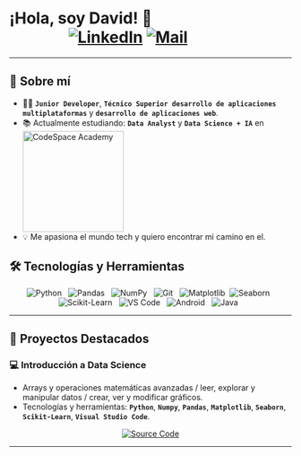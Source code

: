 #  ¡Hola, soy David! 👋 &nbsp; &nbsp; &nbsp; &nbsp; &nbsp; &nbsp; &nbsp; &nbsp; &nbsp; &nbsp; &nbsp; &nbsp; &nbsp; &nbsp; &nbsp; &nbsp; &nbsp; &nbsp; &nbsp; &nbsp; &nbsp; &nbsp; &nbsp; &nbsp; &nbsp; &nbsp;  [![LinkedIn](https://img.shields.io/badge/LinkedIn-0A66C2?style=for-the-badge&logo=linkedin&logoColor=white)](https://linkedin.com/in/david-forgas-gonzalez) [![Mail](https://img.shields.io/badge/Mail-EA4335?style=for-the-badge&Color=white)](mailto:davidfogo99@hotmail.com)

---

## 🚀 **Sobre mí**  

- 👨‍🎓 **`Junior Developer`**, **`Técnico Superior desarrollo de aplicaciones multiplataformas`** y **`desarrollo de aplicaciones web`**. 
- 📚 Actualmente estudiando: **`Data Analyst`** y **`Data Science + IA`** en  <a href="https://codespaceacademy.com"><img src="https://img.shields.io/badge/CodeSpace_Academy-2EF0B6?style=for-the-badge&logo=google-classroom&logoColor=black&labelColor=2EF0B6&color=222222" alt="CodeSpace Academy" align="top" width="180"></a>
- 💡 Me apasiona el mundo tech y quiero encontrar mi camino en el.



## 🛠 **Tecnologías y Herramientas**  

<div align="center">
 
![Python](https://img.shields.io/badge/Python-3776AB?style=for-the-badge&logo=python&logoColor=white) &nbsp;
![Pandas](https://img.shields.io/badge/Pandas-150458?style=for-the-badge&logo=pandas&logoColor=white) &nbsp;
![NumPy](https://img.shields.io/badge/NumPy-013243?style=for-the-badge&logo=numpy&logoColor=white) &nbsp;
![Git](https://img.shields.io/badge/Git-F05032?style=for-the-badge&logo=git&logoColor=white) &nbsp;
![Matplotlib](https://img.shields.io/badge/Matplotlib-black?style=for-the-badge&logo=Matplotlib&logoColor=white)&nbsp;
![Seaborn](https://img.shields.io/badge/Seaborn-5C8FB4?style=for-the-badge) &nbsp; <br>
![Scikit-Learn](https://img.shields.io/badge/Scikit--Learn-F7931E?style=for-the-badge&logo=scikit-learn&logoColor=white) &nbsp;
![VS Code](https://img.shields.io/badge/VS_Code-007ACC?style=for-the-badge&logo=visual-studio-code&logoColor=white) &nbsp;
![Android](https://img.shields.io/badge/Android-3DDC84?style=for-the-badge&logo=android&logoColor=white) &nbsp;
![Java](https://img.shields.io/badge/Java-ED8B00?style=for-the-badge&logo=openjdk&logoColor=white) &nbsp;


</div>

---

## 📂 **Proyectos Destacados**  

 ### 💻 **Introducción a Data Science** 
   - Arrays y operaciones matemáticas avanzadas / leer, explorar y manipular datos / crear, ver y modificar gráficos.
   - Tecnologías y herramientas: **`Python`**, **`Numpy`**, **`Pandas`**, **`Matplotlib`**, **`Seaborn`**, **`Scikit-Learn`**, **`Visual Studio Code`**. <br>
  <div align="center">
     
  [![Source Code](https://img.shields.io/badge/Introducción_a_Data_Science-F5F5F5?style=for-the-badge&logo=github&logoColor=black)](https://github.com/Davidfogo99/Intro-clase.git)
         
  </div>

---
